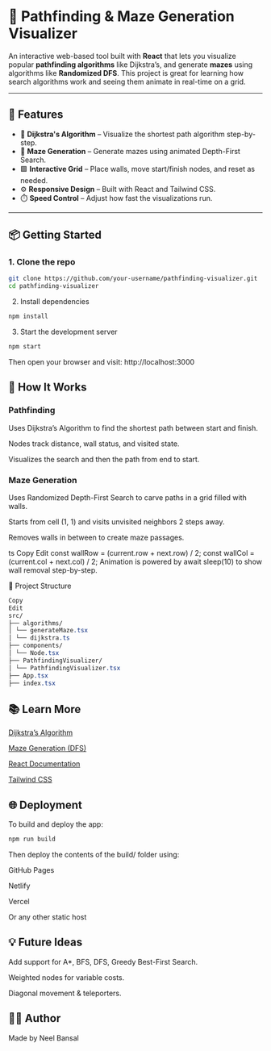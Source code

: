 # 🧭 Pathfinding & Maze Generation Visualizer

An interactive web-based tool built with **React** that lets you visualize popular **pathfinding algorithms** like Dijkstra’s, and generate **mazes** using algorithms like **Randomized DFS**. This project is great for learning how search algorithms work and seeing them animate in real-time on a grid.

---

## 🚀 Features

- 🧠 **Dijkstra's Algorithm** – Visualize the shortest path algorithm step-by-step.
- 🧱 **Maze Generation** – Generate mazes using animated Depth-First Search.
- 🟩 **Interactive Grid** – Place walls, move start/finish nodes, and reset as needed.
- ⚙️ **Responsive Design** – Built with React and Tailwind CSS.
- ⏱️ **Speed Control** – Adjust how fast the visualizations run.

---

## 📦 Getting Started

### 1. Clone the repo

```bash
git clone https://github.com/your-username/pathfinding-visualizer.git
cd pathfinding-visualizer
```

2. Install dependencies

```bash
npm install
```

3. Start the development server

```bash
npm start
```

Then open your browser and visit: http://localhost:3000

## 🧠 How It Works

### Pathfinding

Uses Dijkstra’s Algorithm to find the shortest path between start and finish.

Nodes track distance, wall status, and visited state.

Visualizes the search and then the path from end to start.

### Maze Generation

Uses Randomized Depth-First Search to carve paths in a grid filled with walls.

Starts from cell (1, 1) and visits unvisited neighbors 2 steps away.

Removes walls in between to create maze passages.

ts
Copy
Edit
const wallRow = (current.row + next.row) / 2;
const wallCol = (current.col + next.col) / 2;
Animation is powered by await sleep(10) to show wall removal step-by-step.

🧩 Project Structure

```css
Copy
Edit
src/
├── algorithms/
│ └── generateMaze.tsx
│ └── dijkstra.ts
├── components/
│ └── Node.tsx
├── PathfindingVisualizer/
│ └── PathfindingVisualizer.tsx
├── App.tsx
├── index.tsx
```

## 📚 Learn More

[Dijkstra’s Algorithm](https://en.wikipedia.org/wiki/Dijkstra's_algorithm)

[Maze Generation (DFS)](https://medium.com/@nacerkroudir/randomized-depth-first-search-algorithm-for-maze-generation-fb2d83702742)

[React Documentation](https://react.dev/)

[Tailwind CSS](https://v2.tailwindcss.com/docs)

## 🌐 Deployment

To build and deploy the app:

```bash
npm run build
```

Then deploy the contents of the build/ folder using:

GitHub Pages

Netlify

Vercel

Or any other static host

## 💡 Future Ideas

Add support for A\*, BFS, DFS, Greedy Best-First Search.

Weighted nodes for variable costs.

Diagonal movement & teleporters.

## 👨‍💻 Author

Made by Neel Bansal
